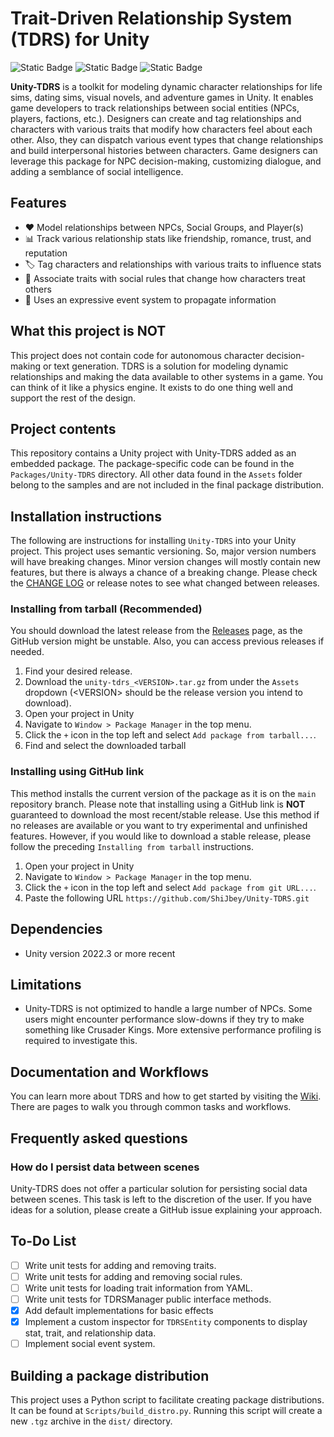 # Trait-Driven Relationship System (TDRS) for Unity

![Static Badge](https://img.shields.io/badge/Unity-2022.3-black)
![Static Badge](https://img.shields.io/badge/Project_Status-Unstable-red)
![Static Badge](https://img.shields.io/badge/Version-1.0.0_Unreleased-yellow)

**Unity-TDRS** is a toolkit for modeling dynamic character relationships for life sims, dating sims, visual novels, and adventure games in Unity. It enables game developers to track relationships between social entities (NPCs, players, factions, etc.). Designers can create and tag relationships and characters with various traits that modify how characters feel about each other. Also, they can dispatch various event types that change relationships and build interpersonal histories between characters. Game designers can leverage this package for NPC decision-making, customizing dialogue, and adding a semblance of social intelligence.

## Features

- ❤️ Model relationships between NPCs, Social Groups, and Player(s)
- 📊 Track various relationship stats like friendship, romance, trust, and reputation
- 🏷️ Tag characters and relationships with various traits to influence stats
- 📏 Associate traits with social rules that change how characters treat others
- 🎊 Uses an expressive event system to propagate information

## What this project is **NOT**

This project does not contain code for autonomous character decision-making or text generation. TDRS is a solution for modeling dynamic relationships and making the data available to other systems in a game. You can think of it like a physics engine. It exists to do one thing well and support the rest of the design.

## Project contents

This repository contains a Unity project with Unity-TDRS added as an embedded package. The package-specific code can be found in the `Packages/Unity-TDRS` directory. All other data found in the `Assets` folder belong to the samples and are not included in the final package distribution.

## Installation instructions

The following are instructions for installing `Unity-TDRS` into your Unity project. This project uses semantic versioning. So, major version numbers will have breaking changes. Minor version changes will mostly contain new features, but there is always a chance of a breaking change. Please check the [CHANGE LOG](./CHANGELOG.md) or release notes to see what changed between releases.

### Installing from tarball (Recommended)

You should download the latest release from the [Releases](https://github.com/ShiJbey/Unity-TDRS/releases) page, as the GitHub version might be unstable. Also, you can access previous releases if needed.

1. Find your desired release.
2. Download the `unity-tdrs_<VERSION>.tar.gz` from under the `Assets` dropdown (\<VERSION\> should be the release version you intend to download).
3. Open your project in Unity
4. Navigate to `Window > Package Manager` in the top menu.
5. Click the `+` icon in the top left and select `Add package from tarball...`.
6. Find and select the downloaded tarball

### Installing using GitHub link

This method installs the current version of the package as it is on the `main` repository branch. Please note that installing using a GitHub link is  **NOT** guaranteed to download the most recent/stable release. Use this method if no releases are available or you want to try experimental and unfinished features. However, if you would like to download a stable release, please follow the preceding `Installing from tarball` instructions.

1. Open your project in Unity
2. Navigate to `Window > Package Manager` in the top menu.
3. Click the `+` icon in the top left and select `Add package from git URL...`.
4. Paste the following URL `https://github.com/ShiJbey/Unity-TDRS.git`

## Dependencies

- Unity version 2022.3 or more recent

## Limitations

- Unity-TDRS is not optimized to handle a large number of NPCs. Some users might encounter performance slow-downs if they try to make something like Crusader Kings. More extensive performance profiling is required to investigate this.

## Documentation and Workflows

You can learn more about TDRS and how to get started by visiting the [Wiki](https://github.com/ShiJbey/Unity-TDRS/wiki). There are pages to walk you through common tasks and workflows.

## Frequently asked questions

### How do I persist data between scenes

Unity-TDRS does not offer a particular solution for persisting social data between scenes. This task is left to the discretion of the user. If you have ideas for a solution, please create a GitHub issue explaining your approach.

## To-Do List

- [ ] Write unit tests for adding and removing traits.
- [ ] Write unit tests for adding and removing social rules.
- [ ] Write unit tests for loading trait information from YAML.
- [ ] Write unit tests for TDRSManager public interface methods.
- [x] Add default implementations for basic effects
- [x] Implement a custom inspector for `TDRSEntity` components to display stat, trait, and relationship data.
- [ ] Implement social event system.

## Building a package distribution

This project uses a Python script to facilitate creating package distributions. It can be found at `Scripts/build_distro.py`. Running this script will create a new `.tgz` archive in the `dist/` directory.
